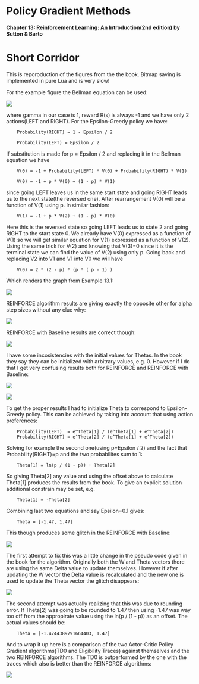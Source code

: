 # Policy Gradient Methods

<b>Chapter 13: Reinforcement Learning: An Introduction(2nd edition) by Sutton &amp; Barto</b>

# Short Corridor

This is reporoduction of the figures from the the book. Bitmap saving is implemented in pure Lua and is very slow!

For the example figure the Bellman equation can be used:

![](BellmanEquation.bmp)

where gamma in our case is 1, reward R(s) is always -1 and we have only 2 actions(LEFT and RIGHT). For the Epsilon-Greedy policy we have:
  
        Probability(RIGHT) = 1 - Epsilon / 2
  
        Probability(LEFT) = Epsilon / 2
  
 If substitution is made for p = Epsilon / 2 and replacing it in the Bellman equation we have
 
        V(0) = -1 + Probability(LEFT) * V(0) + Probability(RIGHT) * V(1)
 
        V(0) = -1 + p * V(0) + (1 - p) * V(1)
 
 since going LEFT leaves us in the same start state and going RIGHT leads us to the next state(the reversed one). After rearrangement V(0) will be a function of V(1) using p. In similar fashion:
 
        V(1) = -1 + p * V(2) + (1 - p) * V(0)
 
 Here this is the reversed state so going LEFT leads us to state 2 and going RIGHT to the start state 0. We already have V(0) expressed as a function of V(1) so we will get similar equation for V(1) expressed as a function of V(2). Using the same trick for V(2) and knowing that V(3)=0 since it is the terminal state we can find the value of V(2) using only p. Going back and replacing V2 into V1 and V1 into V0 we will have
 
        V(0) = 2 * (2 - p) * (p * ( p - 1) )
 
 Which renders the graph from Example 13.1:

![](ShortCorridor/ShortCorridor_Example13_1.bmp)

REINFORCE algorithm results are giving exactly the opposite other for alpha step sizes without any clue why:

![](ShortCorridor/ShortCorridor_Figure13_1.bmp)

REINFORCE with Baseline results are correct though:

![](ShortCorridor/ShortCorridor_Figure13_2.bmp)

I have some incosistencies with the initial values for Thetas. In the book they say they can be initialized with arbitrary values, e.g. 0. However if I do that I get very confusing results both for REINFORCE and REINFORCE with Baseline:

![](ShortCorridor/Zero_Initial_Thetas_ShortCorridor_Figure13_1.bmp)

![](ShortCorridor/Zero_Initial_Thetas_ShortCorridor_Figure13_2.bmp)

To get the proper results I had to initialize Theta to correspond to Epsilon-Greedy policy. This can be achieved by taking into account that using action preferences:

        Probability(LEFT)  = e^Theta[1] / (e^Theta[1] + e^Theta[2])
        Probability(RIGHT) = e^Theta[2] / (e^Theta[1] + e^Theta[2])
        
Solving for example the second one(using p=Epsilon / 2) and the fact that Probability(RIGHT)=p and the two probabilites sum to 1:
        
        Theta[1] = ln(p / (1 - p)) + Theta[2]
        
So giving Theta[2] any value and using the offset above to calculate Theta[1] produces the results from the book. To give an explicit solution additional constrain may be set, e.g. 

        Theta[1] = -Theta[2]

Combining last two equations and say Epsilon=0.1 gives:
        
        Theta = [-1.47, 1.47]
        
This though produces some glitch in the REINFORCE with Baseline:

![](ShortCorridor/ShortCorridor_Figure13_2_Symmetric_SameTarget.bmp)

The first attempt to fix this was a little change in the pseudo code given in the book for the algorithm. Originally both the W and Theta vectors there are using the same Delta value to update themselves. However if after updating the W vector the Delta value is recalculated and the new one is used to update the Theta vector the glitch disappears:

![](REINFORCE_Baseline.bmp)

The second attempt was actually realizing that this was due to rounding error. If Theta[2] was going to be rounded to 1.47 then using -1.47 was way too off from the appropirate value using the ln(p / (1 - p)) as an offset. The actual values should be:

        Theta = [-1.4744389791664403, 1.47]
        
 And to wrap it up here is a comparison of the two Actor-Critic Policy Gradient algorithms(TD0 and Eligibility Traces) against themselves and the two REINFORCE algorithms. The TD0 is outperformed by the one with the traces which also is better than the REINFORCE algorithms:

![](ShortCorridor/ShortCorridor_Figure_ActorCritic.bmp)



